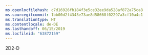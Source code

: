 ```yaml
---
ms.openlocfilehash: c7d16926fb184f3e5ce32ee9da528af872a75ca8
ms.sourcegitcommit: 1bb00d2f4343e73ae8d58668f02297a3cf10a4c1
ms.translationtype: HT
ms.contentlocale: de-DE
ms.lasthandoff: 06/15/2019
ms.locfileid: "63872159"
---
```

<span data-ttu-id="0d801-101">2D</span><span class="sxs-lookup"><span data-stu-id="0d801-101">2-D</span></span>